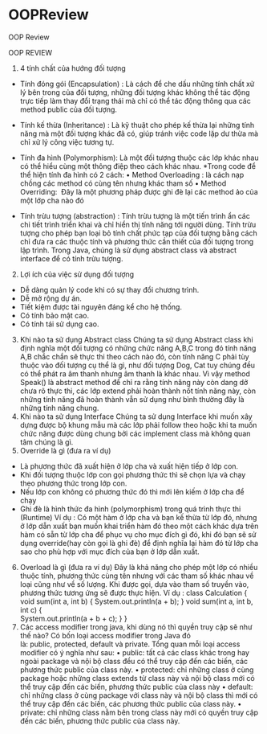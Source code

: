# OOPReview
OOP Review

OOP REVIEW

1. 4 tính chất của hướng đối tượng
- Tính đóng gói (Encapsulation) :
Là cách để che dấu những tính chất xử lý bên trong của đối tượng, những đối tượng khác không thể tác động trực tiếp làm thay đổi trạng thái mà chỉ có thể tác động thông qua các method public của đối tượng. 
- Tính kế thừa (Inheritance) :
Là kỹ thuật cho phép kế thừa lại những tính năng mà một đối tượng khác đã có, giúp tránh việc code lặp dư thừa mà chỉ xử lý công việc tương tự.
- Tính đa hình (Polymorphism):
Là một đối tượng thuộc các lớp khác nhau có thể hiểu cùng một thông điệp theo cách khác nhau.
*Trong code để thể hiện tính đa hình có 2 cách:
• Method Overloading : là cách nạp chồng các method có cùng tên nhưng khác tham số
• Method Overriding:  Đây là một phương pháp được ghi đè lại các method ảo của một lớp cha nào đó

- Tính trừu tượng (abstraction) :
Tính trừu tượng là một tiến trình ẩn các chi tiết trình triển khai và chỉ hiển thị tính năng tới người dùng. Tính trừu tượng cho phép bạn loại bỏ tính chất phức tạp của đối tượng bằng cách chỉ đưa ra các thuộc tính và phương thức cần thiết của đối tượng trong lập trình.
Trong Java, chúng là sử dụng abstract class và abstract interface để có tính trừu tượng.
2. Lợi ích của việc sử dụng đối tượng  
- Dễ dàng quản lý code khi có sự thay đổi chương trình.
- Dễ mở rộng dự án.
- Tiết kiệm được tài nguyên đáng kể cho hệ thống.
- Có tính bảo mật cao.
- Có tính tái sử dụng cao.
3. Khi nào ta sử dụng Abstract class
Chúng ta sử dụng Abstract class khi định nghĩa một đối tượng có những chức năng A,B,C trong đó tính năng A,B chắc chắn sẽ thực thi theo cách nào đó, còn tính năng C phải tùy thuộc vào đối tượng cụ thể là gì, như đối tượng Dog, Cat tuy chúng đều có thể phát ra âm thanh nhưng âm thanh là khác nhau. Vì vậy method Speak() là abstract method để chỉ ra rằng tính năng này còn dang dở chưa rõ thực thi, các lớp extend phải hoàn thành nốt tính năng này, còn những tính năng đã hoàn thành vẫn sử dụng như bình thường đây là những tính năng chung.
4. Khi nào ta sử dụng Interface
Chúng ta sử dụng Interface khi muốn xây dựng được bộ khung mẫu mà các lớp phải follow theo hoặc khi ta muốn chức năng được dùng chung bởi các implement class mà không quan tâm chúng là gì.
5. Override là gì (đưa ra ví dụ)
- Là phương thức đã xuất hiện ở lớp cha và xuất hiện tiếp ở lớp con.
- Khi đối tượng thuộc lớp con gọi phương thức thì sẽ chọn lựa và chạy theo phương thức trong lớp con.
- Nếu lớp con không có phương thức đó thì mới lên kiếm ở lớp cha để chạy
- Ghi đè là hình thức đa hình (polymorphism) trong quá trình thực thi (Runtime)
Ví dụ : Có một hàm ở lớp cha và bạn kế thừa từ lớp đó, nhưng ở lớp dẫn xuất bạn muốn khai triển hàm đó theo một cách khác dựa trên hàm có sẵn từ lớp cha để phục vụ cho mục đích gì đó, khi đó bạn sẽ sử dụng override(hay còn gọi là ghi đè) để định nghĩa lại hàm đó từ lớp cha sao cho phù hợp với mục đích của bạn ở lớp dẫn xuất.
6. Overload là gì (đưa ra ví dụ)
Đây là khả năng cho phép một lớp có nhiều thuộc tính, phương thức cùng tên nhưng với các tham số khác nhau về loại cũng như về số lượng. Khi được gọi, dựa vào tham số truyền vào, phương thức tương ứng sẽ được thực hiện.
Ví dụ : class Calculation { 
            void sum(int a, int b) { 
                       System.out.println(a + b);
                     } 
            void sum(int a, int b, int c) {                   
                       System.out.println(a + b + c); }
                     }             
7. Các access modifier trong java, khi dùng nó thì quyền truy cập sẽ như thế nào? 
Có bốn loại access modifier trong Java đó là: public, protected, default và private. Tổng quan mỗi loại access modifier có ý nghĩa như sau:
• public: tất cả các class khác trong hay ngoài package và nội bộ class đều có thể truy cập đến các biến, các phương thức public của class này.
• protected: chỉ những class ở cùng package hoặc những class extends từ class này và nội bộ class mới có thể truy cập đến các biến, phương thức public của class này
• default: chỉ những class ở cùng package với class này và nội bộ class thì mới có thể truy cập đến các biến, các phương thức public của class này.
• private: chỉ những class nằm bên trong class này mới có quyền truy cập đến các biến, phương thức public của class này.
